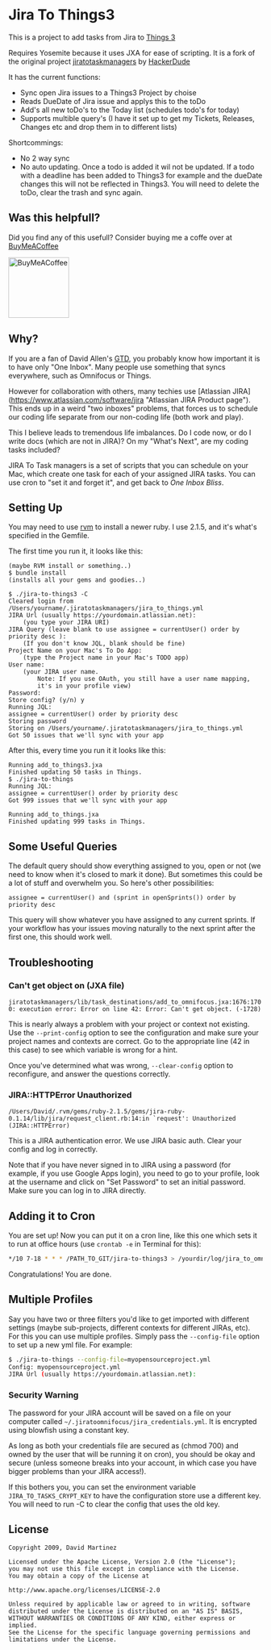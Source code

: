 # Jira To Things3

This is a project to add tasks from Jira to [Things 3](https://culturedcode.com/things/)

Requires Yosemite because it uses JXA for ease of scripting. It is a fork of the original project [jiratotaskmanagers](https://github.com/hackerdude/) by [HackerDude](https://github.com/hackerdude)

It has the current functions:
- Sync open Jira issues to a Things3 Project by choise
- Reads DueDate of Jira issue and applys this to the toDo
- Add's all new toDo's to the Today list (schedules todo's for today)
- Supports multible query's (I have it set up to get my Tickets, Releases, Changes etc and drop them in to different lists)

Shortcommings:
- No 2 way sync
- No auto updating. Once a todo is added it wil not be updated. If a todo with a deadline has been added to Things3 for example and the dueDate changes this will not be reflected in Things3. You will need to delete the toDo, clear the trash and sync again.

## Was this helpfull?
Did you find any of this usefull? Consider buying me a coffe over at [BuyMeACoffee](https://www.buymeacoffee.com/cabenstein)

[<img src="https://cdn.buymeacoffee.com/buttons/v2/default-yellow.png" alt="BuyMeACoffee" width="120">](https://www.buymeacoffee.com/cabenstein)

## Why?

If you are a fan of David Allen's [GTD](http://gettingthingsdone.com/ "Getting Things Done"), you probably know how important it is to have only "One Inbox". Many people use something that syncs everywhere, such as Omnifocus or Things.

However for collaboration with others, many techies use [Atlassian JIRA] (https://www.atlassian.com/software/jira "Atlassian JIRA Product page"). This ends up in a weird "two inboxes" problems, that forces us to schedule our coding life separate from our non-coding life (both work and play).

This I believe leads to tremendous life imbalances. Do I code now, or do I write docs (which are not in JIRA)? On my "What's Next", are my coding tasks included?

JIRA To Task managers is a set of scripts that you can schedule on your Mac, which create one task for each of your assigned JIRA tasks. You can use cron to "set it and forget it", and get back to *One Inbox Bliss*.

## Setting Up

You may need to use [rvm](https://rvm.io/rvm/install) to install a newer ruby. I use 2.1.5, and it's what's specified in the Gemfile.

The first time you run it, it looks like this:
```
(maybe RVM install or something..)
$ bundle install
(installs all your gems and goodies..)

$ ./jira-to-things3 -C
Cleared login from /Users/yourname/.jiratotaskmanagers/jira_to_things.yml
JIRA Url (usually https://yourdomain.atlassian.net):
    (you type your JIRA URI)
JIRA Query (leave blank to use assignee = currentUser() order by priority desc ):
    (If you don't know JQL, blank should be fine)
Project Name on your Mac's To Do App:
    (type the Project name in your Mac's TODO app)
User name:
    (your JIRA user name.
		Note: If you use OAuth, you still have a user name mapping,
		it's in your profile view)
Password:
Store config? (y/n) y
Running JQL:
assignee = currentUser() order by priority desc
Storing password
Storing on /Users/yourname/.jiratotaskmanagers/jira_to_things.yml
Got 50 issues that we'll sync with your app
```
After this, every time you run it it looks like this:
```
Running add_to_things3.jxa
Finished updating 50 tasks in Things.
$ ./jira-to-things
Running JQL:
assignee = currentUser() order by priority desc
Got 999 issues that we'll sync with your app

Running add_to_things.jxa
Finished updating 999 tasks in Things.
```
## Some Useful Queries

The default query should show everything assigned to you, open or not (we need to know when it's closed to mark it done). But sometimes this could be a lot of stuff and overwhelm you. So here's other possibilities:
```ql
assignee = currentUser() and (sprint in openSprints()) order by priority desc
```

This query will show whatever you have assigned to any current sprints. If your workflow has your issues moving naturally to the next sprint after the first one, this should work well.

## Troubleshooting

### Can't get object on (JXA file)
``
jiratotaskmanagers/lib/task_destinations/add_to_omnifocus.jxa:1676:1700: execution error: Error on line 42: Error: Can't get object. (-1728)
``

This is nearly always a problem with your project or context not existing. Use the `--print-config` option to see the configuration and make sure your project names and contexts are correct. Go to the appropriate line (42 in this case) to see which variable is wrong for a hint.

Once you've determined what was wrong, `--clear-config` option to reconfigure, and answer the questions correctly.

### JIRA::HTTPError Unauthorized

```
/Users/David/.rvm/gems/ruby-2.1.5/gems/jira-ruby-0.1.14/lib/jira/request_client.rb:14:in `request': Unauthorized (JIRA::HTTPError)
```

This is a JIRA authentication error. We use JIRA basic auth. Clear your config and log in correctly.

Note that if you have never signed in to JIRA using a password (for example, if you use Google Apps login), you need to go to your profile, look at the username and click on "Set Password" to set an initial password. Make sure you can log in to JIRA directly.


## Adding it to Cron

You are set up! Now you can put it on a cron line, like this one which sets it to run at office
hours (use `crontab -e` in Terminal for this):
```bash
*/10 7-18 * * * /PATH_TO_GIT/jira-to-things3 > /yourdir/log/jira_to_omnifocus.log 2>&1
```
Congratulations!  You are done.

## Multiple Profiles

Say you have two or three filters you'd like to get imported with different settings (maybe sub-projects, different contexts for different JIRAs, etc). For this you can use multiple profiles. Simply pass the `--config-file` option to set up a new yml file. For example:

```bash
$ ./jira-to-things --config-file=myopensourceproject.yml
Config: myopensourceproject.yml
JIRA Url (usually https://yourdomain.atlassian.net):
```

### Security Warning

The password for your JIRA account will be saved on a file on your computer called
`~/.jiratoomnifocus/jira_credentials.yml`. It is encrypted using blowfish using a constant key.

As long as both your credentials file are secured as (chmod 700) and owned by the user that will be running it on cron), you should be okay and secure (unless someone breaks into your account, in which case you have bigger problems than your JIRA access!).

If this bothers you, you can set the environment variable `JIRA_TO_TASKS_CRYPT_KEY` to have the configuration store use a different key. You will need to run -C to clear the config that uses the old key.

## License
```text
Copyright 2009, David Martinez

Licensed under the Apache License, Version 2.0 (the "License");
you may not use this file except in compliance with the License.
You may obtain a copy of the License at

http://www.apache.org/licenses/LICENSE-2.0

Unless required by applicable law or agreed to in writing, software
distributed under the License is distributed on an "AS IS" BASIS,
WITHOUT WARRANTIES OR CONDITIONS OF ANY KIND, either express or implied.
See the License for the specific language governing permissions and
limitations under the License.
```

